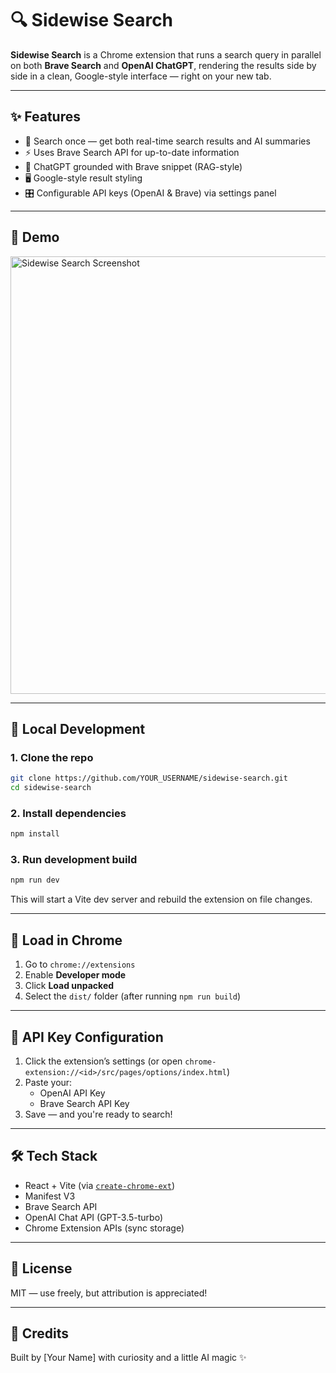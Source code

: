 # 🔍 Sidewise Search

**Sidewise Search** is a Chrome extension that runs a search query in parallel on both **Brave Search** and **OpenAI ChatGPT**, rendering the results side by side in a clean, Google-style interface — right on your new tab.

---

## ✨ Features

- 🔎 Search once — get both real-time search results and AI summaries
- ⚡ Uses Brave Search API for up-to-date information
- 🤖 ChatGPT grounded with Brave snippet (RAG-style)
- 🖥️ Google-style result styling
- 🎛 Configurable API keys (OpenAI & Brave) via settings panel

---

## 📸 Demo

<img src="screenshot.png" width="700" alt="Sidewise Search Screenshot" />

---

## 🧪 Local Development

### 1. Clone the repo

```bash
git clone https://github.com/YOUR_USERNAME/sidewise-search.git
cd sidewise-search
```

### 2. Install dependencies

```bash
npm install
```

### 3. Run development build

```bash
npm run dev
```

This will start a Vite dev server and rebuild the extension on file changes.

---

## 🧩 Load in Chrome

1. Go to `chrome://extensions`
2. Enable **Developer mode**
3. Click **Load unpacked**
4. Select the `dist/` folder (after running `npm run build`)

---

## 🔐 API Key Configuration

1. Click the extension’s settings (or open `chrome-extension://<id>/src/pages/options/index.html`)
2. Paste your:
   - OpenAI API Key
   - Brave Search API Key
3. Save — and you're ready to search!

---

## 🛠 Tech Stack

- React + Vite (via [`create-chrome-ext`](https://github.com/guocaoyi/create-chrome-ext))
- Manifest V3
- Brave Search API
- OpenAI Chat API (GPT-3.5-turbo)
- Chrome Extension APIs (sync storage)

---

## 📄 License

MIT — use freely, but attribution is appreciated!

---

## 🙌 Credits

Built by [Your Name] with curiosity and a little AI magic ✨
